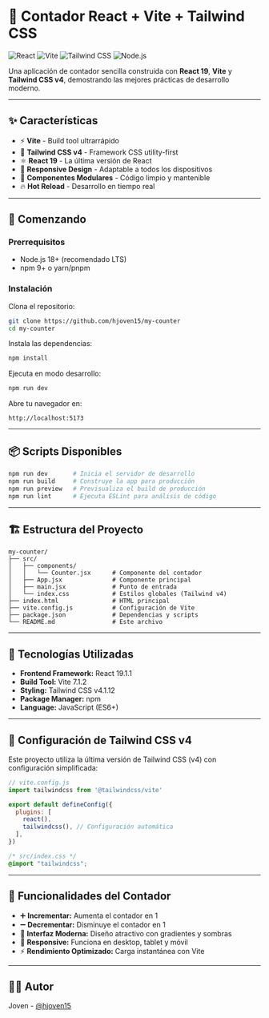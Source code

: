 # 🧮 Contador React + Vite + Tailwind CSS

![React](https://img.shields.io/badge/React-20232A?style=for-the-badge&logo=react&logoColor=61DAFB)
![Vite](https://img.shields.io/badge/Vite-646CFF?style=for-the-badge&logo=vite&logoColor=FFD62E)
![Tailwind CSS](https://img.shields.io/badge/Tailwind_CSS-38B2AC?style=for-the-badge&logo=tailwind-css&logoColor=white)
![Node.js](https://img.shields.io/badge/Node.js-339933?style=for-the-badge&logo=node.js&logoColor=white)

Una aplicación de contador sencilla construida con **React 19**, **Vite** y **Tailwind CSS v4**, demostrando las mejores prácticas de desarrollo moderno.

---

## ✨ Características

- ⚡ **Vite** - Build tool ultrarrápido
- 🎨 **Tailwind CSS v4** - Framework CSS utility-first
- ⚛️ **React 19** - La última versión de React
- 📱 **Responsive Design** - Adaptable a todos los dispositivos
- 🎯 **Componentes Modulares** - Código limpio y mantenible
- 🔥 **Hot Reload** - Desarrollo en tiempo real

---

## 🚀 Comenzando

### Prerrequisitos

- Node.js 18+ (recomendado LTS)
- npm 9+ o yarn/pnpm

### Instalación

Clona el repositorio:

```bash
git clone https://github.com/hjoven15/my-counter
cd my-counter
```

Instala las dependencias:

```bash
npm install
```

Ejecuta en modo desarrollo:

```bash
npm run dev
```

Abre tu navegador en:

```
http://localhost:5173
```

---

## 📦 Scripts Disponibles

```bash
npm run dev       # Inicia el servidor de desarrollo
npm run build     # Construye la app para producción
npm run preview   # Previsualiza el build de producción
npm run lint      # Ejecuta ESLint para análisis de código
```

---

## 🏗️ Estructura del Proyecto

```
my-counter/
├── src/
│   ├── components/
│   │   └── Counter.jsx      # Componente del contador
│   ├── App.jsx              # Componente principal
│   ├── main.jsx             # Punto de entrada
│   └── index.css            # Estilos globales (Tailwind v4)
├── index.html               # HTML principal
├── vite.config.js           # Configuración de Vite
├── package.json             # Dependencias y scripts
└── README.md                # Este archivo
```

---

## 🎨 Tecnologías Utilizadas

- **Frontend Framework:** React 19.1.1
- **Build Tool:** Vite 7.1.2
- **Styling:** Tailwind CSS v4.1.12
- **Package Manager:** npm
- **Language:** JavaScript (ES6+)

---

## 🔧 Configuración de Tailwind CSS v4

Este proyecto utiliza la última versión de Tailwind CSS (v4) con configuración simplificada:

```js
// vite.config.js
import tailwindcss from '@tailwindcss/vite'

export default defineConfig({
  plugins: [
    react(),
    tailwindcss(), // Configuración automática
  ],
})
```

```css
/* src/index.css */
@import "tailwindcss";
```

---

## 📱 Funcionalidades del Contador

- ➕ **Incrementar:** Aumenta el contador en 1
- ➖ **Decrementar:** Disminuye el contador en 1
- 🎨 **Interfaz Moderna:** Diseño atractivo con gradientes y sombras
- 📱 **Responsive:** Funciona en desktop, tablet y móvil
- ⚡ **Rendimiento Optimizado:** Carga instantánea con Vite

---

## 👨‍💻 Autor

Joven - [@hjoven15](https://github.com/hjoven15)

